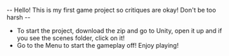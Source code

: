 -- Hello! This is my first game project so critiques are okay! Don't be too harsh --

- To start the project, download the zip and go to Unity, open it up and if you see the scenes folder, click on it!
- Go to the Menu to start the gameplay off! Enjoy playing!
